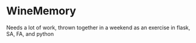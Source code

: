 WineMemory
==========

Needs a lot of work, thrown together in a weekend as an exercise in flask, SA, FA, and python
